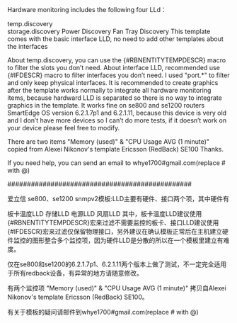 
Hardware monitoring includes the following four LLd：

temp.discovery  
storage.discovery
Power Discovery
Fan Tray Discovery 
This template comes with the basic interface LLD, no need to add other templates about the interfaces

About temp.discovery, you can use the {#RBNENTITYTEMPDESCR} macro to filter the slots you don’t need.
About  interface LLD, recommended use {#IFDESCR} macro to filter  interfaces you don’t need. I used "port.*" to filter and only keep physical interfaces.
It is recommended to create graphics after the template works normally to integrate all hardware monitoring items, because  hardward LLD is separated so  there is no way to integrate graphics in the template.
It works fine on se800 and se1200 routers SmartEdge OS version 6.2.1.7p1 and 6.2.1.11, because this device is very old and I don’t have more devices so I can’t do more tests, if it doesn’t work on your device  please feel free to modify.

There are two items "Memory (used)" & "CPU Usage AVG (1 minute)" copied from Alexei Nikonov's template Ericsson (RedBack) SE100  Thanks.

If you need help, you can send an email to whye1700#gmail.com(replace # with @)

 ###############################################

爱立信 se800、se1200 snmpv2模板:LLD主要有硬件、接口两个项，其中硬件有

板卡温度LLD
存储LLD
电源LLD
风扇LLD
其中，板卡温度LLD建议使用{#RBNENTITYTEMPDESCR}宏来过滤不需要监控的板卡、接口LLD建议使用{#IFDESCR}宏来过滤仅保留物理接口，另外建议在确认模板正常后在主机建立硬件监控的图形整合多个监控项，因为硬件LLD是分散的所以在一个模板里建立有难度。

仅在se800和se1200的6.2.1.7p1、6.2.1.11两个版本上做了测试，不一定完全适用于所有redback设备，有异常的地方请随意修改。

有两个监控项  "Memory (used)" & "CPU Usage AVG (1 minute)" 拷贝自Alexei Nikonov's template Ericsson (RedBack) SE100。

有关于模板的疑问请邮件到whye1700#gmail.com(replace # with @)
